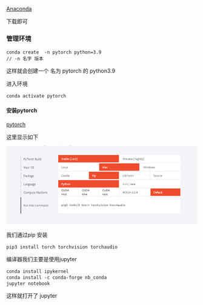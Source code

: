 [Anaconda](https://www.anaconda.com/download/success)

下载即可

### 管理环境

```shell
conda create  -n pytorch python=3.9
// -n 名字 版本
```

这样就会创建一个 名为 pytorch 的 python3.9

进入环境

```
conda activate pytorch   
```



#### 安装pytorch

[pytorch](https://pytorch.org/)

这里显示如下

![image-20250330190320249](https://raw.githubusercontent.com/Xioaruan912/pic/main/image-20250330190320249.png)

我们通过pip 安装

```
pip3 install torch torchvision torchaudio
```

编译器我们主要是使用jupyter

```
conda install ipykernel
conda install -c conda-forge nb_conda
jupyter notebook
```

这样就打开了 jupyter